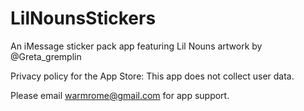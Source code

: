 # LilNounsStickers
An iMessage sticker pack app featuring Lil Nouns artwork by @Greta_gremplin

Privacy policy for the App Store: This app does not collect user data.

Please email warmrome@gmail.com for app support.

